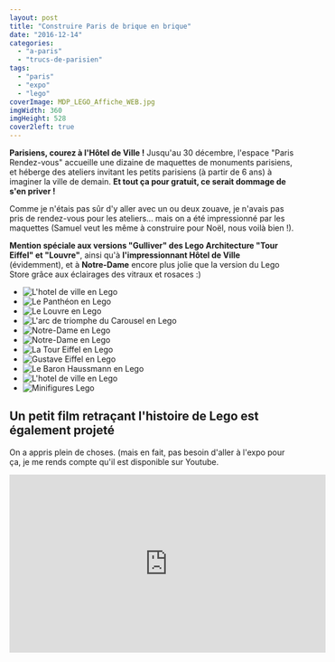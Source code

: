 ```yaml
---
layout: post
title: "Construire Paris de brique en brique"
date: "2016-12-14"
categories: 
  - "a-paris"
  - "trucs-de-parisien"
tags: 
  - "paris"
  - "expo"
  - "lego"
coverImage: MDP_LEGO_Affiche_WEB.jpg
imgWidth: 360
imgHeight: 528
cover2left: true
---
```


**Parisiens, courez à l'Hôtel de Ville !** Jusqu'au 30 décembre, l'espace "Paris Rendez-vous" accueille une dizaine de maquettes de monuments parisiens, et héberge des ateliers invitant les petits parisiens (à partir de 6 ans) à imaginer la ville de demain. **Et tout ça pour gratuit, ce serait dommage de s'en priver !**

Comme je n'étais pas sûr d'y aller avec un ou deux zouave, je n'avais pas pris de rendez-vous pour les ateliers... mais on a été impressionné par les maquettes (Samuel veut les même à construire pour Noël, nous voilà bien !).

**Mention spéciale aux versions "Gulliver" des Lego Architecture "Tour Eiffel" et "Louvre"**, ainsi qu'à **l'impressionnant Hôtel de Ville** (évidemment), et à **Notre-Dame** encore plus jolie que la version du Lego Store grâce aux éclairages des vitraux et rosaces :)

<div id="manege-slider" class="splide">
<div class="splide__track">
<ul class="splide__list">
<li class="splide__slide"><img src="/images/2016/12/fullsizeoutput_9ab6.jpeg" alt="L'hotel de ville en Lego"></li>
<li class="splide__slide"><img src="/images/2016/12/fullsizeoutput_9aa8.jpeg" alt="Le Panthéon en Lego"></li>
<li class="splide__slide"><img src="/images/2016/12/fullsizeoutput_9aaa.jpeg" alt="Le Louvre en Lego"></li>
<li class="splide__slide"><img src="/images/2016/12/fullsizeoutput_9aa9.jpeg" alt="L'arc de triomphe du Carousel en Lego"></li>
<li class="splide__slide"><img src="/images/2016/12/fullsizeoutput_9aab.jpeg" alt="Notre-Dame en Lego"></li>
<li class="splide__slide"><img src="/images/2016/12/fullsizeoutput_9aba.jpeg" alt="Notre-Dame en Lego"></li>
<li class="splide__slide"><img src="/images/2016/12/fullsizeoutput_9ab7.jpeg" alt="La Tour Eiffel en Lego"></li>
<li class="splide__slide"><img src="/images/2016/12/fullsizeoutput_9ab8.jpeg" alt="Gustave Eiffel en Lego"></li>
<li class="splide__slide"><img src="/images/2016/12/fullsizeoutput_9ab9.jpeg" alt="Le Baron Haussmann en Lego"></li>
<li class="splide__slide"><img src="/images/2016/12/fullsizeoutput_9abd.jpeg" alt="L'hotel de ville en Lego"></li>
<li class="splide__slide"><img src="/images/2016/12/fullsizeoutput_9abb.jpeg" alt="Minifigures Lego"></li>
</ul>
</div>
</div>

## Un petit film retraçant l'histoire de Lego est également projeté

On a appris plein de choses. (mais en fait, pas besoin d'aller à l'expo pour ça, je me rends compte qu'il est disponible sur Youtube.

<div class="center">
<iframe width="560" height="315" src="https://www.youtube.com/embed/tE-ewYaBd5M" frameborder="0" allowfullscreen></iframe>
</div>
